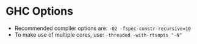 # GHC Options

* Recommended compiler options are: `-O2 -fspec-constr-recursive=10`
* To make use of multiple cores, use: `-threaded -with-rtsopts "-N"`
